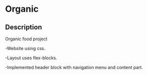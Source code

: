 # Organic
## Description
Organic food project

-Website using css.

-Layout uses flex-blocks. 

-Implemented header block with navigation menu and content part.

